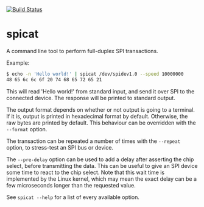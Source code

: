 [![Build Status](https://travis-ci.org/fusion-engineering/spicat.svg?branch=master)](https://travis-ci.org/fusion-engineering/spicat)

# spicat

A command line tool to perform full-duplex SPI transactions.

Example:
```sh
$ echo -n 'Hello world!' | spicat /dev/spidev1.0 --speed 10000000
48 65 6c 6c 6f 20 74 68 65 72 65 21
```

This will read 'Hello world!' from standard input,
and send it over SPI to the connected device.
The response will be printed to standard output.

The output format depends on whether or not output is going to a terminal.
If it is, output is printed in hexadecimal format by default.
Otherwise, the raw bytes are printed by default.
This behaviour can be overridden with the `--format` option.

The transaction can be repeated a number of times with the `--repeat` option,
to stress-test an SPI bus or device.

The `--pre-delay` option can be used to add a delay after asserting the chip select,
before transmitting the data.
This can be useful to give an SPI device some time to react to the chip select.
Note that this wait time is implemented by the Linux kernel,
which may mean the exact delay can be a few microseconds longer than the requested value.

See `spicat --help` for a list of every available option.
